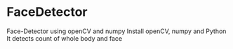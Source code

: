 # FaceDetector
Face-Detector using openCV and numpy
Install openCV, numpy and Python
It detects count of whole body and face
